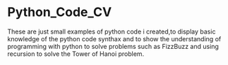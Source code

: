 # Python_Code_CV
These are just small examples of python code i created,to display basic knowledge of the python code synthax and to show the understanding of  programming with python to solve problems such as FizzBuzz and using recursion to solve the Tower of Hanoi problem. 
